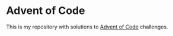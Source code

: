 # Advent of Code

This is my repository with solutions to [Advent of Code](https://adventofcode.com) challenges.
